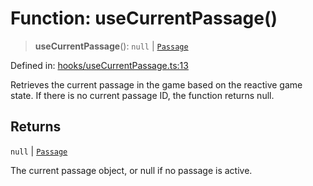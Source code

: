 # Function: useCurrentPassage()

> **useCurrentPassage**(): `null` \| [`Passage`](../classes/Passage.md)

Defined in: [hooks/useCurrentPassage.ts:13](https://github.com/laruss/react-text-game/blob/5d1b7f722e0508dc7727e83f20112624d7c139f7/packages/core/src/hooks/useCurrentPassage.ts#L13)

Retrieves the current passage in the game based on the reactive game state.
If there is no current passage ID, the function returns null.

## Returns

`null` \| [`Passage`](../classes/Passage.md)

The current passage object, or null if no passage is active.
